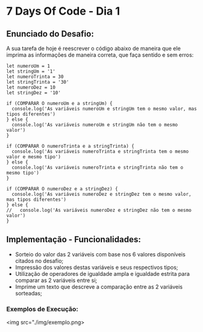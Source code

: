 # 7 Days Of Code - Dia 1

## Enunciado do Desafio: 
A sua tarefa de hoje é reescrever o código abaixo de maneira que ele imprima as informações de maneira correta, que faça sentido e sem erros:

```
let numeroUm = 1
let stringUm = '1'
let numeroTrinta = 30
let stringTrinta = '30'
let numeroDez = 10
let stringDez = '10'

if (COMPARAR O numeroUm e a stringUm) {
  console.log('As variáveis numeroUm e stringUm tem o mesmo valor, mas tipos diferentes')
} else {
  console.log('As variáveis numeroUm e stringUm não tem o mesmo valor')
}

if (COMPARAR O numeroTrinta e a stringTrinta) {
  console.log('As variáveis numeroTrinta e stringTrinta tem o mesmo valor e mesmo tipo')
} else {
  console.log('As variáveis numeroTrinta e stringTrinta não tem o mesmo tipo')
}

if (COMPARAR O numeroDez e a stringDez) {
  console.log('As variáveis numeroDez e stringDez tem o mesmo valor, mas tipos diferentes')
} else {
//   console.log('As variáveis numeroDez e stringDez não tem o mesmo valor')
}
```

## Implementação - Funcionalidades:
- Sorteio do valor das 2 variáveis com base nos 6 valores disponíveis citados no desafio;
- Impressão dos valores destas variáveis e seus respectivos tipos;
- Utilização de operadores de igualdade ampla e igualdade estrita para comparar as 2 variáveis entre si;
- Imprime um texto que descreve a comparação entre as 2 variáveis sorteadas;

### Exemplos de Execução:
<img src="./img/exemplo.png>

